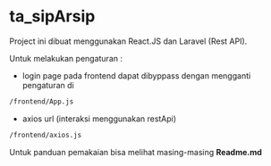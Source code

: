 # ta_sipArsip

Project ini dibuat menggunakan React.JS dan Laravel (Rest API).

Untuk melakukan pengaturan :
* login page pada frontend dapat dibyppass dengan mengganti pengaturan di 
``` bash
/frontend/App.js
```
* axios url (interaksi menggunakan restApi)
``` bash
/frontend/axios.js
```

Untuk panduan pemakaian bisa melihat masing-masing 
<b>Readme.md</b>

